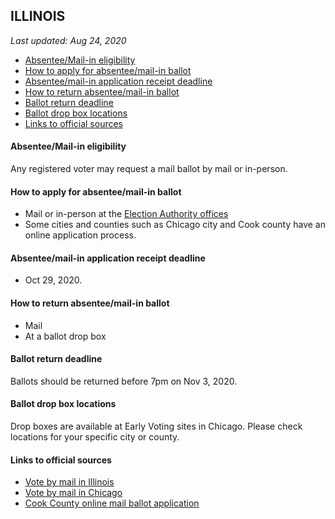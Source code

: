 ## ILLINOIS

*Last updated: Aug 24, 2020*

* [Absentee/Mail-in eligibility](#absenteemail-in-eligibility)
* [How to apply for absentee/mail-in ballot](#how-to-apply-for-absenteemail-in-ballot)
* [Absentee/mail-in application receipt deadline](#absenteemail-in-application-receipt-deadline)
* [How to return absentee/mail-in ballot](#how-to-return-absenteemail-in-ballot)
* [Ballot return deadline](#ballot-return-deadline)
* [Ballot drop box locations](#ballot-drop-box-locations)
* [Links to official sources](#links-to-official-sources)


#### Absentee/Mail-in eligibility
Any registered voter may request a mail ballot by mail or in-person.


#### How to apply for absentee/mail-in ballot
* Mail or in-person at the [Election Authority offices](https://www.elections.il.gov/ElectionOperations/ElectionAuthorities.aspx?MID=cQHxtxVEmuo%3d&T=637333062807394588)
* Some cities and counties such as Chicago city and Cook county have an online application process.


#### Absentee/mail-in application receipt deadline
* Oct 29, 2020.


#### How to return absentee/mail-in ballot
* Mail 
* At a ballot drop box


#### Ballot return deadline
Ballots should be returned before 7pm on Nov 3, 2020.


#### Ballot drop box locations
Drop boxes are available at Early Voting sites in Chicago. Please check locations for your specific city or county.


#### Links to official sources
* [Vote by mail in Illinois](https://www.elections.il.gov/DocDisplay.aspx?Doc=Downloads/ElectionOperations/PDF/VoteByMail.pdf)
* [Vote by mail in Chicago](https://chicagoelections.gov/en/vote-by-mail.html)
* [Cook County online mail ballot application](https://mailvoting.cookcountyclerkil.gov/)